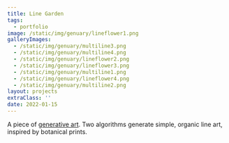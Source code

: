 ```yaml
---
title: Line Garden
tags:
  - portfolio
image: /static/img/genuary/lineflower1.png
galleryImages: 
  - /static/img/genuary/multiline3.png
  - /static/img/genuary/multiline4.png
  - /static/img/genuary/lineflower2.png
  - /static/img/genuary/lineflower3.png
  - /static/img/genuary/multiline1.png
  - /static/img/genuary/lineflower4.png
  - /static/img/genuary/multiline2.png
layout: projects 
extraClass: ''
date: 2022-01-15
---
```


A piece of [generative art](/portfolio/generative-art-explainer/). Two algorithms generate simple, organic line art, inspired by botanical prints. 